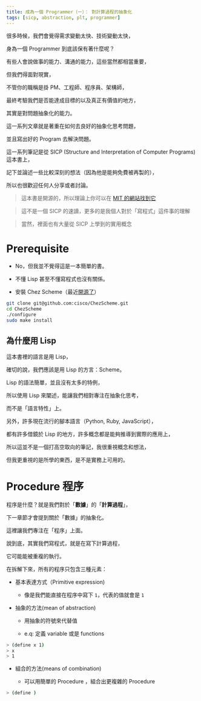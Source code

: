 ```yaml
---
title: 成為一個 Programmer（一）： 對計算過程的抽象化
tags: [sicp, abstraction, plt, programmer]
---
```


很多時候，我們會覺得需求變動太快、技術變動太快，

身為一個 Programmer 到底該保有著什麼呢？

有些人會說做事的能力、溝通的能力，這些當然都相當重要，

但我們得面對現實，

不管你的職稱是掛 PM、工程師、程序員、架構師，

最終考驗我們是否能達成目標的以及真正有價值的地方，

其實是對問題抽象化的能力。

這一系列文章就是著重在如何去良好的抽象化思考問題，

並且寫出好的 Program 去解決問題。


這一系列筆記是從 SICP (Structure and Interpretation of Computer Programs) 這本書上，

記下並論述一些比較深刻的想法（因為他是能夠免費被再製的），

所以也很歡迎任何人分享或者討論。

> 這本書是開源的，所以理論上你可以在 [MIT 的網站找到它](https://mitpress.mit.edu/sicp/full-text/book/book.html)

> 這不是一個 SICP 的速讀，更多的是我個人對於「寫程式」這件事的理解

> 當然，裡面也有大量從 SICP 上學到的實用概念

<!--more-->

# Prerequisite

- No，但我並不覺得這是一本簡單的書。

- 不懂 Lisp 甚至不懂寫程式也沒有關係。

- 安裝 Chez Scheme（最近[開源了](https://github.com/cisco/ChezScheme)）

```bash
git clone git@github.com:cisco/ChezScheme.git
cd ChezScheme
./configure
sudo make install
```

## 為什麼用 Lisp

這本書裡的語言是用 Lisp，

確切的說，我們應該是用 Lisp 的方言：Scheme。

Lisp 的語法簡單，並且沒有太多的特例，

所以使用 Lisp 來闡述，能讓我們相對專注在抽象化思考，

而不是「語言特性」上。

另外，許多現在流行的腳本語言（Python, Ruby, JavaScript），

都有許多借鏡於 Lisp 的地方，許多概念都是能夠推導到實際的應用上，

所以這並不是一個打高空取向的筆記，我很重視概念和想法，

但我更重視的是所學的東西，是不是實務上可用的。

# Procedure 程序

程序是什麼？就是我們對於「**數據**」的「**計算過程**」，

下一章節才會提到關於「數據」的抽象化。

這裡讓我們專注在「程序」上面。

說到底，其實我們寫程式，就是在寫下計算過程，

它可能能被重複的執行。

在拆解下來，所有的程序只包含三種元素：

- 基本表達方式（Primitive expression)

    - 像是我們能直接在程序中寫下 `1`，代表的值就會是 `1`

- 抽象的方法(mean of abstraction)

    - 用抽象的符號來代替值

    - e.q: 定義 variable 或是 functions

```bash
> (define x 1)
> x
> 1
```

- 組合的方法(means of combination)

    - 可以用簡單的 Procedure ，組合出更複雜的 Procedure

```bash
> (define )
```